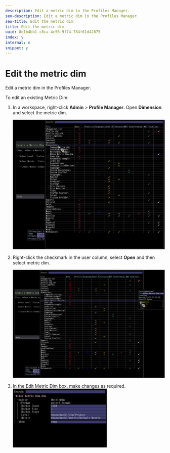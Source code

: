 ```yaml
---
description: Edit a metric dim in the Profiles Manager.
seo-description: Edit a metric dim in the Profiles Manager.
seo-title: Edit the metric dim
title: Edit the metric dim
uuid: 8e1b4bb1-c8ca-4c56-9f74-784f61d42875
index: y
internal: n
snippet: y
---
```


# Edit the metric dim

Edit a metric dim in the Profiles Manager.

To edit an existing Metric Dim:

1. In a workspace, right-click **Admin** > **Profile Manager**. Open **Dimension** and select the metric dim.

   ![](assets/6_4_workstation_metricdim_edit.png)

1. Right-click the checkmark in the user column, select **Open** and then select metric dim.

   ![](assets/6_4_workstation_metricdim_edit_profile.png)

1. In the Edit Metric Dim box, make changes as required. ![](assets/6_4_workstation_metricdim_edit_metricdim.png)

